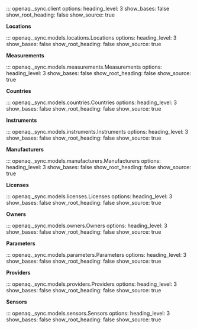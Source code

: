 ::: openaq._sync.client
    options:
      heading_level: 3
      show_bases: false
      show_root_heading: false
      show_source: true

__Locations__

::: openaq._sync.models.locations.Locations
    options:
      heading_level: 3
      show_bases: false
      show_root_heading: false
      show_source: true

__Measurements__

::: openaq._sync.models.measurements.Measurements
    options:
      heading_level: 3
      show_bases: false
      show_root_heading: false
      show_source: true

__Countries__

::: openaq._sync.models.countries.Countries
    options:
      heading_level: 3
      show_bases: false
      show_root_heading: false
      show_source: true

__Instruments__

::: openaq._sync.models.instruments.Instruments
    options:
      heading_level: 3
      show_bases: false
      show_root_heading: false
      show_source: true

__Manufacturers__

::: openaq._sync.models.manufacturers.Manufacturers
    options:
      heading_level: 3
      show_bases: false
      show_root_heading: false
      show_source: true

__Licenses__

::: openaq._sync.models.licenses.Licenses
    options:
      heading_level: 3
      show_bases: false
      show_root_heading: false
      show_source: true

__Owners__

::: openaq._sync.models.owners.Owners
    options:
      heading_level: 3
      show_bases: false
      show_root_heading: false
      show_source: true

__Parameters__

::: openaq._sync.models.parameters.Parameters
    options:
      heading_level: 3
      show_bases: false
      show_root_heading: false
      show_source: true

__Providers__

::: openaq._sync.models.providers.Providers
    options:
      heading_level: 3
      show_bases: false
      show_root_heading: false
      show_source: true

__Sensors__

::: openaq._sync.models.sensors.Sensors
    options:
      heading_level: 3
      show_bases: false
      show_root_heading: false
      show_source: true
